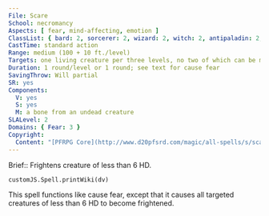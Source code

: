 ```yaml
---
File: Scare
School: necromancy
Aspects: [ fear, mind-affecting, emotion ]
ClassList: { bard: 2, sorcerer: 2, wizard: 2, witch: 2, antipaladin: 2, shaman: 2, occultist: 2, psychic: 2, mesmerist: 2, spiritualist: 2, medium: 2 }
CastTime: standard action
Range: medium (100 + 10 ft./level)
Targets: one living creature per three levels, no two of which can be more than 30 ft. apart
Duration: 1 round/level or 1 round; see text for cause fear
SavingThrow: Will partial
SR: yes
Components:
  V: yes
  S: yes
  M: a bone from an undead creature
SLALevel: 2
Domains: { Fear: 3 }
Copyright:
  Content: "[PFRPG Core](http://www.d20pfsrd.com/magic/all-spells/s/scare)"
---
```

Brief:: Frightens creature of less than 6 HD.

```dataviewjs
customJS.Spell.printWiki(dv)
```

This spell functions like cause fear, except that it causes all targeted creatures of less than 6 HD to become frightened.
